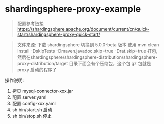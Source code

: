 # shardingsphere-proxy-example

> 配置参考链接 https://shardingsphere.apache.org/document/current/cn/quick-start/shardingsphere-proxy-quick-start/

> 文件来源:
> 下载 shardingsphere 切换到 5.0.0-beta 版本
> 使用 mvn clean install -DskipTests -Dmaven.javadoc.skip=true -Drat.skip=true 打包,
> 然后在shardingsphere/shardingsphere-distribution/shardingsphere-proxy-distribution/target 目录下面会有个压缩包，这个包 gz 包就是 proxy 启动的程序了

操作说明:
1. 拷贝 mysql-connector-xxx.jar
2. 配置 server.yaml
3. 配置 config-xxx.yaml
4. sh bin/start.sh 启动
5. sh bin/stop.sh 停止